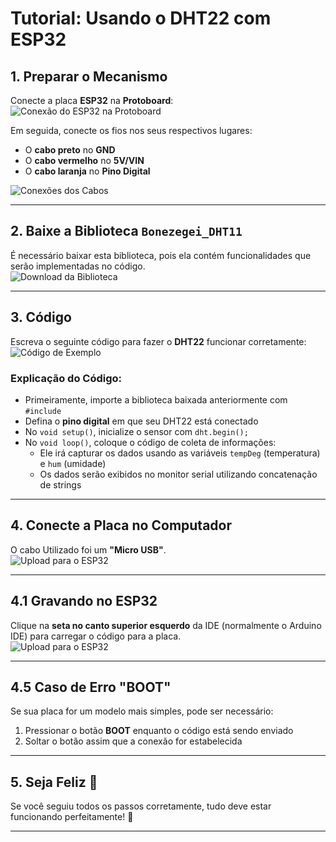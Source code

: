 # Tutorial: Usando o DHT22 com ESP32

## 1. Preparar o Mecanismo

Conecte a placa **ESP32** na **Protoboard**:  
![Conexão do ESP32 na Protoboard](caminho-da-imagem)

Em seguida, conecte os fios nos seus respectivos lugares:

- O **cabo preto** no **GND**
- O **cabo vermelho** no **5V/VIN**
- O **cabo laranja** no **Pino Digital**

![Conexões dos Cabos](caminho-da-imagem)

---

## 2. Baixe a Biblioteca `Bonezegei_DHT11`

É necessário baixar esta biblioteca, pois ela contém funcionalidades que serão implementadas no código.  
![Download da Biblioteca](caminho-da-imagem)

---

## 3. Código

Escreva o seguinte código para fazer o **DHT22** funcionar corretamente:  
![Código de Exemplo](caminho-da-imagem)

### Explicação do Código:

- Primeiramente, importe a biblioteca baixada anteriormente com `#include`
- Defina o **pino digital** em que seu DHT22 está conectado
- No `void setup()`, inicialize o sensor com `dht.begin();`
- No `void loop()`, coloque o código de coleta de informações:
  - Ele irá capturar os dados usando as variáveis `tempDeg` (temperatura) e `hum` (umidade)
  - Os dados serão exibidos no monitor serial utilizando concatenação de strings

---

## 4. Conecte a Placa no Computador

O cabo Utilizado foi um **"Micro USB"**.  
![Upload para o ESP32](caminho-da-imagem)

---

## 4.1 Gravando no ESP32

Clique na **seta no canto superior esquerdo** da IDE (normalmente o Arduino IDE) para carregar o código para a placa.  
![Upload para o ESP32](caminho-da-imagem)

---

## 4.5 Caso de Erro "BOOT"

Se sua placa for um modelo mais simples, pode ser necessário:

1. Pressionar o botão **BOOT** enquanto o código está sendo enviado
2. Soltar o botão assim que a conexão for estabelecida

---

## 5. Seja Feliz 🎉

Se você seguiu todos os passos corretamente, tudo deve estar funcionando perfeitamente! 🚀

---
